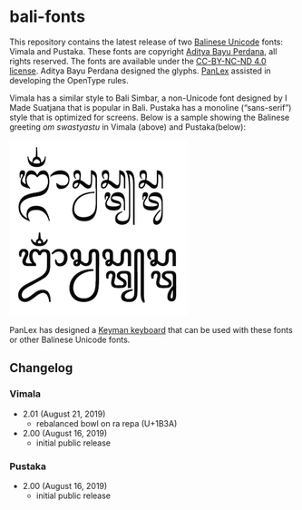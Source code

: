 # bali-fonts

This repository contains the latest release of two [Balinese Unicode](https://en.wikipedia.org/wiki/Balinese_(Unicode_block)) fonts: Vimala and Pustaka. These fonts are copyright [Aditya Bayu Perdana](https://www.behance.net/byabay), all rights reserved. The fonts are available under the [CC-BY-NC-ND 4.0 license](https://creativecommons.org/licenses/by-nc-nd/4.0/). Aditya Bayu Perdana designed the glyphs. [PanLex](https://panlex.org) assisted in developing the OpenType rules.

Vimala has a similar style to Bali Simbar, a non-Unicode font designed by I Made Suatjana that is popular in Bali. Pustaka has a monoline (“sans-serif”) style that is optimized for screens. Below is a sample showing the Balinese greeting _om swastyastu_ in Vimala (above) and Pustaka(below):

<img src="sample.png" width="314" height="310" alt="font sample">

PanLex has designed a [Keyman keyboard](https://keyman.com/keyboards/aksarabali_panlex) that can be used with these fonts or other Balinese Unicode fonts.

## Changelog

### Vimala

* 2.01 (August 21, 2019)
  * rebalanced bowl on ra repa (U+1B3A)
* 2.00 (August 16, 2019)
  * initial public release

### Pustaka

* 2.00 (August 16, 2019)
  * initial public release
